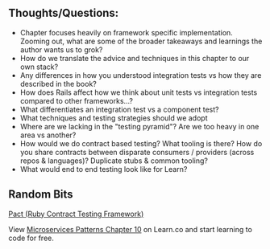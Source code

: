 
## Thoughts/Questions:

*   Chapter focuses heavily on framework specific implementation. Zooming out, what are some of the broader takeaways and learnings the author wants us to grok?
*   How do we translate the advice and techniques in this chapter to our own stack?
*   Any differences in how you understood integration tests vs how they are described in the book?
*   How does Rails affect how we think about unit tests vs integration tests compared to other frameworks...? 
*   What differentiates an integration test vs a component test?
*   What techniques and testing strategies should we adopt
*   Where are we lacking in the "testing pyramid"? Are we too heavy in one area vs another?
*   How would we do contract based testing? What tooling is there? How do you share contracts between disparate consumers / providers (across repos & languages)? Duplicate stubs & common tooling?
*   What would end to end testing look like for Learn?


## Random Bits

[Pact (Ruby Contract Testing Framework)](https://github.com/pact-foundation/pact-ruby)

<p class='util--hide'>View <a href='https://learn.co/lessons/microservices-patterns-chapter-10'>Microservices Patterns Chapter 10</a> on Learn.co and start learning to code for free.</p>
